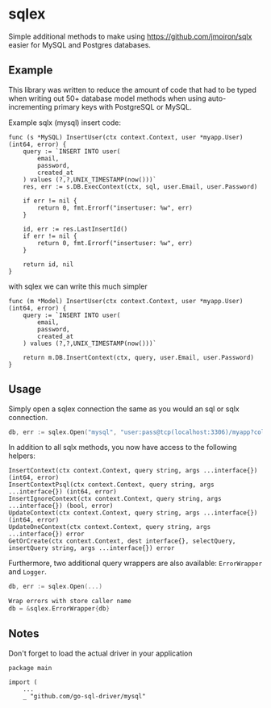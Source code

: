 # sqlex

Simple additional methods to make using https://github.com/jmoiron/sqlx easier for MySQL and Postgres databases. 

## Example

This library was written to reduce the amount of code that had to be typed when writing out 50+ database model methods when using auto-incrementing primary keys with PostgreSQL or MySQL.

Example sqlx (mysql) insert code:

```
func (s *MySQL) InsertUser(ctx context.Context, user *myapp.User) (int64, error) {
	query := `INSERT INTO user(
		email,
		password,
        created_at
	) values (?,?,UNIX_TIMESTAMP(now()))`
    res, err := s.DB.ExecContext(ctx, sql, user.Email, user.Password)

    if err != nil {
        return 0, fmt.Errorf("insertuser: %w", err)
    }

    id, err := res.LastInsertId()
    if err != nil {
        return 0, fmt.Errorf("insertuser: %w", err)
    }
	
	return id, nil
}
```

with sqlex we can write this much simpler

```
func (m *Model) InsertUser(ctx context.Context, user *myapp.User) (int64, error) {
	query := `INSERT INTO user(
		email,
		password,
        created_at
	) values (?,?,UNIX_TIMESTAMP(now()))`

	return m.DB.InsertContext(ctx, query, user.Email, user.Password)
}
```

## Usage

Simply open a sqlex connection the same as you would an sql or sqlx connection.

```go
db, err := sqlex.Open("mysql", "user:pass@tcp(localhost:3306)/myapp?collation=utf8mb4_unicode_ci&parseTime=true")
```

In addition to all sqlx methods, you now have access to the following helpers:

```
InsertContext(ctx context.Context, query string, args ...interface{}) (int64, error)
InsertContextPsql(ctx context.Context, query string, args ...interface{}) (int64, error)
InsertIgnoreContext(ctx context.Context, query string, args ...interface{}) (bool, error)
UpdateContext(ctx context.Context, query string, args ...interface{}) (int64, error)
UpdateOneContext(ctx context.Context, query string, args ...interface{}) error
GetOrCreate(ctx context.Context, dest interface{}, selectQuery, insertQuery string, args ...interface{}) error
```

Furthermore, two additional query wrappers are also available: `ErrorWrapper` and `Logger`.

```go
db, err := sqlex.Open(...)

Wrap errors with store caller name
db = &sqlex.ErrorWrapper{db}
```

## Notes

Don't forget to load the actual driver in your application

```
package main

import (
    ...
    _ "github.com/go-sql-driver/mysql"
```
